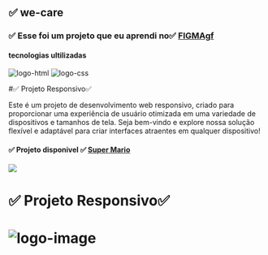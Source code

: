 <h1 aling="center">
<h2> ✅ we-care </h2>
</h1>
<h3>✅ Esse foi um projeto que eu aprendi no✅ <a href="https://rodolfomori.com.br/devclub/">FIGMAgf </a></h3>
<h4>tecnologias ultilizadas</h4>
 <img src="https://img.shields.io/badge/HTML5-E34F26?style=for-the-badge&logo=html5&logoColor=white" alt="logo-html" />
 <img src="https://img.shields.io/badge/CSS3-1572B6?style=for-the-badge&logo=css3&logoColor=white" alt="logo-css" />
 <p>#✅ Projeto Responsivo✅ 

Este é um projeto de desenvolvimento web responsivo, criado para proporcionar uma experiência de usuário otimizada em uma variedade de dispositivos e tamanhos de tela. Seja bem-vindo e explore nossa solução flexível e adaptável para criar interfaces atraentes em qualquer dispositivo!
<p/>
 <h4>✅  Projeto disponivel ✅ <a href="https://zenaldo-oliveira.github.io/We-Care/"▶✅ >Super Mario</a></h4>
<img src="https://github.com/zenaldo-oliveira/MIL-Reais-em-7-Dias/blob/main/assets/img-pc.png?raw=true alt="img-logo-pc"/>
 <h1>✅ Projeto Responsivo✅ <h1>
<img src="https://github.com/zenaldo-oliveira/MIL-Reais-em-7-Dias/blob/main/assets/img-rensonsivo.png?raw=true" alt="logo-image"/>
